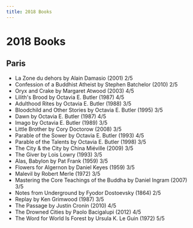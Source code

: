 ```yaml
---
title: 2018 Books
---
```


# 2018 Books

## Paris

- La Zone du dehors by Alain Damasio (2001) 2/5
- Confession of a Buddhist Atheist by Stephen Batchelor (2010) 2/5
- Oryx and Crake by Margaret Atwood (2003) 4/5
- Lilith's Brood by Octavia E. Butler (1987) 4/5
- Adulthood Rites by Octavia E. Butler (1988) 3/5
- Bloodchild and Other Stories by Octavia E. Butler (1995) 3/5
- Dawn by Octavia E. Butler (1987) 4/5
- Imago by Octavia E. Butler (1989) 3/5
- Little Brother by Cory Doctorow (2008) 3/5
- Parable of the Sower by Octavia E. Butler (1993) 4/5
- Parable of the Talents by Octavia E. Butler (1998) 3/5
- The City & the City by China Miéville (2009) 3/5
- The Giver by Lois Lowry (1993) 3/5
- Alas, Babylon by Pat Frank (1959) 3/5
- Flowers for Algernon by Daniel Keyes (1959) 3/5
- Malevil by Robert Merle (1972) 3/5
- Mastering the Core Teachings of the Buddha by Daniel Ingram (2007) 3/5
- Notes from Underground by Fyodor Dostoevsky (1864) 2/5
- Replay by Ken Grimwood (1987) 3/5
- The Passage by Justin Cronin (2010) 4/5
- The Drowned Cities by Paolo Bacigalupi (2012) 4/5
- The Word for World Is Forest by Ursula K. Le Guin (1972) 5/5
